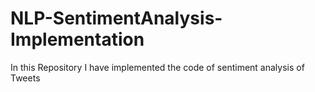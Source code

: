 # NLP-SentimentAnalysis-Implementation

In this Repository I have implemented the code of sentiment analysis of Tweets
